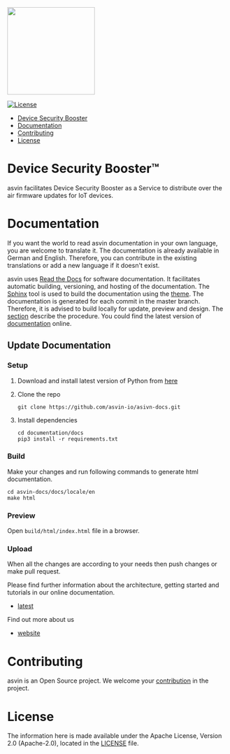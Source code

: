 <img src="images/logo.png" width="200"/>

[![License](https://img.shields.io/badge/License-Apache%202.0-blue.svg)](LICENSE)

- [Device Security Booster](#asvin)
- [Documentation](#documentation)
- [Contributing](#contributing)
- [License](#license)

# Device Security Booster™

asvin facilitates Device Security Booster as a Service to distribute over the air firmware updates for IoT devices.

# Documentation

If you want the world to read asvin documentation in your own language, you are welcome to translate it. The documentation is already available in German and English. Therefore, you can contribute in the existing translations or add a new language if it doesn't exist.

asvin uses [Read the Docs](https://readthedocs.org/) for software documentation. It facilitates automatic building, versioning, and hosting of the documentation. The [Sphinx](https://www.sphinx-doc.org/en/master/) tool is used to build the documentation using the [theme](https://github.com/readthedocs/sphinx_rtd_theme).
The documentation is generated for each commit in the master branch. Therefore, it is advised to build locally for update, preview and design. The [section](#update-documentation) describe the procedure. You could find the latest version of [documentation](https://asvin.readthedocs.io/en/latest/index.html) online.

## Update Documentation

### Setup

1. Download and install latest version of Python from [here](https://www.python.org/downloads/)
2. Clone the repo
   ```
   git clone https://github.com/asvin-io/asivn-docs.git
   ```
3. Install dependencies

   ```
   cd documentation/docs
   pip3 install -r requirements.txt
   ```

### Build

Make your changes and run following commands to generate html documentation.

```
cd asvin-docs/docs/locale/en
make html
```

### Preview

Open `build/html/index.html` file in a browser.

### Upload

When all the changes are according to your needs then push changes or make pull request.

Please find further information about the architecture, getting started and tutorials in our online documentation.

- [latest](https://asvin.readthedocs.io/en/latest/index.html)

Find out more about us

- [website](https://asvin.io)

# Contributing

asvin is an Open Source project. We welcome your [contribution](https://asvin.readthedocs.io/en/latest/contributing/contributing.html) in the project.

# License

The information here is made available under the Apache License, Version 2.0 (Apache-2.0), located in the [LICENSE](LICENSE) file.
